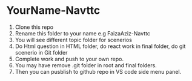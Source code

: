 # YourName-Navttc
1. Clone this repo
2. Rename this folder to your name e.g FaizaAziz-Navttc
3. You will see different topic folder for scenerios
4. Do Html question in HTML folder, do react work in final folder, do git scenerio in Git folder
5. Complete work and push to your own repo.
6. You may have remove .git folder in root and final folders.
7. Then you can pusblish to github repo in VS code side menu panel.
